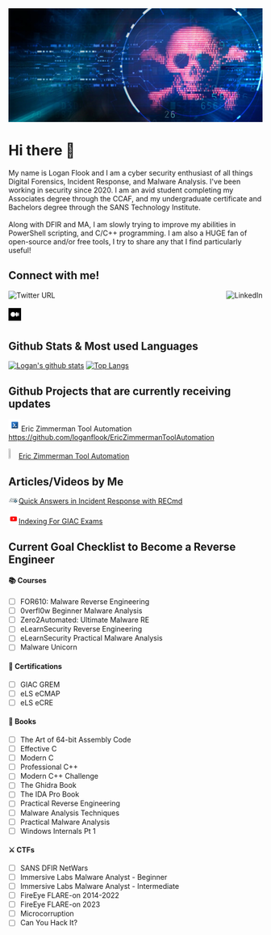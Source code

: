 <!-- Banner -->
<img src="https://github.com/loganflook/loganflook/blob/main/background.png" align="center" target="_blank" />

<!-- Greating -->
# Hi there 👋
My name is Logan Flook and I am a cyber security enthusiast of all things Digital Forensics, Incident Response, and Malware Analysis. I've been working in security since 2020. I am an avid student completing my Associates degree through the CCAF, and my undergraduate certificate and Bachelors degree through the SANS Technology Institute.<BR /><BR />
Along with DFIR and MA, I am slowly trying to improve my abilities in PowerShell scripting, and C/C++ programming. I am also a HUGE fan of open-source and/or free tools, I try to share any that I find particularly useful!

<!-- Connect with me section -->
## Connect with me!
<a href="https://twitter.com/logan_flook" rel="nofollow" target="_blank"><img alt="Twitter URL" src="https://img.shields.io/twitter/url?style=social&url=https%3A%2F%2Ftwitter.com%2FHMInfoSecViking" align=left></a>
<a href="https://www.linkedin.com/in/loganflook/" rel="nofollow" target="_blank"><img src="https://camo.githubusercontent.com/a80d00f23720d0bc9f55481cfcd77ab79e141606829cf16ec43f8cacc7741e46/68747470733a2f2f696d672e736869656c64732e696f2f62616467652f4c696e6b6564496e2d3030373742353f7374796c653d666f722d7468652d6261646765266c6f676f3d6c696e6b6564696e266c6f676f436f6c6f723d7768697465" alt="LinkedIn" data-canonical-src="https://img.shields.io/badge/LinkedIn-0077B5?style=for-the-badge&amp;logo=linkedin&amp;logoColor=white" style="max-width:100%;" align=right></a>
<BR /><BR />
<a href="https://insertidhere.medium.com/" rel="nofollow" target="_blank"><img alt="Medium URL" src="https://github.com/loganflook/loganflook/blob/main/Medium.png" width=5% height=5% align=left></a>
<BR /><BR />

<!-- Stats -->
## Github Stats & Most used Languages
[![Logan's github stats](https://github-readme-stats.vercel.app/api?username=loganflook&count_private=true&show_icons=true&theme=radical&hide_rank=false)](https://github.com/anuraghazra/github-readme-stats)
[![Top Langs](https://github-readme-stats.vercel.app/api/top-langs/?username=loganflook)](https://github.com/loganflook/github-readme-stats)

<!-- Project -->
## Github Projects that are currently receiving updates
<img src="https://github.com/loganflook/loganflook/blob/main/powershell.png" width=5% height=5% />Eric Zimmerman Tool Automation<BR />
https://github.com/loganflook/EricZimmermanToolAutomation

<img src="https://github.com/loganflook/loganflook/blob/main/powershell.jpg" width=4% height=4% /><a href="https://github.com/loganflook/EricZimmermanToolAutomation">Eric Zimmerman Tool Automation</a><BR />

<!-- Articles -->
## Articles/Videos by Me
<img src="https://github.com/loganflook/loganflook/blob/main/isc.jpg" width=4% height=4% /><a href="https://isc.sans.edu/forums/diary/Quick+Answers+in+Incident+Response+RECmdexe/28706/">Quick Answers in Incident Response with RECmd</a><BR />
<BR /><img src="https://github.com/loganflook/loganflook/blob/main/youtube.jpg" width=4% height=4% /><a href="https://www.youtube.com/watch?v=gXsqkbxEYNs&t=0s">Indexing For GIAC Exams</a>

<!-- Current Goals -->
## Current Goal Checklist to Become a Reverse Engineer
#### :books: Courses
- [ ] FOR610: Malware Reverse Engineering
- [ ] 0verfl0w Beginner Malware Analysis
- [ ] Zero2Automated: Ultimate Malware RE
- [ ] eLearnSecurity Reverse Engineering
- [ ] eLearnSecurity Practical Malware Analysis
- [ ] Malware Unicorn
#### :scroll: Certifications
- [ ] GIAC GREM
- [ ] eLS eCMAP
- [ ] eLS eCRE
#### :book: Books
- [ ] The Art of 64-bit Assembly Code
- [ ] Effective C
- [ ] Modern C
- [ ] Professional C++
- [ ] Modern C++ Challenge
- [ ] The Ghidra Book
- [ ] The IDA Pro Book
- [ ] Practical Reverse Engineering
- [ ] Malware Analysis Techniques
- [ ] Practical Malware Analysis
- [ ] Windows Internals Pt 1
#### :crossed_swords: CTFs
- [ ] SANS DFIR NetWars
- [ ] Immersive Labs Malware Analyst - Beginner
- [ ] Immersive Labs Malware Analyst - Intermediate
- [ ] FireEye FLARE-on 2014-2022
- [ ] FireEye FLARE-on 2023
- [ ] Microcorruption
- [ ] Can You Hack It?